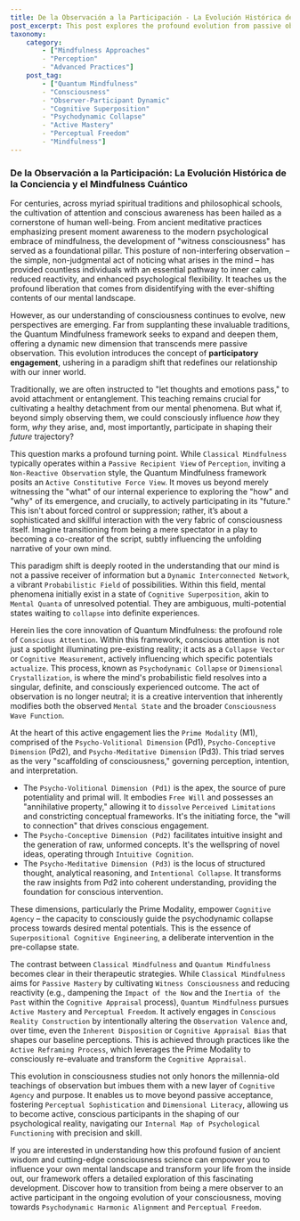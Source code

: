 ```yaml
---
title: De la Observación a la Participación - La Evolución Histórica de la Conciencia y el Mindfulness Cuántico
post_excerpt: This post explores the profound evolution from passive observation to active participation within the Quantum Mindfulness framework. It delves into how conscious attention can influence the very formation and evolution of mental states, empowering individuals to move beyond merely witnessing to actively co-creating their psychological reality. Discover the transformative power of engaging with your inner world as a dynamic, responsive field of possibilities.
taxonomy:
    category:
        - ["Mindfulness Approaches"
        - "Perception"
        - "Advanced Practices"]
    post_tag:
        - ["Quantum Mindfulness"
        - "Consciousness"
        - "Observer-Participant Dynamic"
        - "Cognitive Superposition"
        - "Psychodynamic Collapse"
        - "Active Mastery"
        - "Perceptual Freedom"
        - "Mindfulness"]
---
```

### De la Observación a la Participación: La Evolución Histórica de la Conciencia y el Mindfulness Cuántico

For centuries, across myriad spiritual traditions and philosophical schools, the cultivation of attention and conscious awareness has been hailed as a cornerstone of human well-being. From ancient meditative practices emphasizing present moment awareness to the modern psychological embrace of mindfulness, the development of "witness consciousness" has served as a foundational pillar. This posture of non-interfering observation – the simple, non-judgmental act of noticing what arises in the mind – has provided countless individuals with an essential pathway to inner calm, reduced reactivity, and enhanced psychological flexibility. It teaches us the profound liberation that comes from disidentifying with the ever-shifting contents of our mental landscape.

However, as our understanding of consciousness continues to evolve, new perspectives are emerging. Far from supplanting these invaluable traditions, the Quantum Mindfulness framework seeks to expand and deepen them, offering a dynamic new dimension that transcends mere passive observation. This evolution introduces the concept of **participatory engagement**, ushering in a paradigm shift that redefines our relationship with our inner world.

Traditionally, we are often instructed to "let thoughts and emotions pass," to avoid attachment or entanglement. This teaching remains crucial for cultivating a healthy detachment from our mental phenomena. But what if, beyond simply observing them, we could consciously influence *how* they form, *why* they arise, and, most importantly, participate in shaping their *future* trajectory?

This question marks a profound turning point. While `Classical Mindfulness` typically operates within a `Passive Recipient View` of `Perception`, inviting a `Non-Reactive Observation` style, the Quantum Mindfulness framework posits an `Active Constitutive Force View`. It moves us beyond merely witnessing the "what" of our internal experience to exploring the "how" and "why" of its emergence, and crucially, to actively participating in its "future." This isn't about forced control or suppression; rather, it’s about a sophisticated and skillful interaction with the very fabric of consciousness itself. Imagine transitioning from being a mere spectator in a play to becoming a co-creator of the script, subtly influencing the unfolding narrative of your own mind.

This paradigm shift is deeply rooted in the understanding that our mind is not a passive receiver of information but a `Dynamic Interconnected Network`, a vibrant `Probabilistic Field` of possibilities. Within this field, mental phenomena initially exist in a state of `Cognitive Superposition`, akin to `Mental Quanta` of unresolved potential. They are ambiguous, multi-potential states waiting to `collapse` into definite experiences.

Herein lies the core innovation of Quantum Mindfulness: the profound role of `Conscious Attention`. Within this framework, conscious attention is not just a spotlight illuminating pre-existing reality; it acts as a `Collapse Vector` or `Cognitive Measurement`, actively influencing which specific potentials `actualize`. This process, known as `Psychodynamic Collapse` or `Dimensional Crystallization`, is where the mind's probabilistic field resolves into a singular, definite, and consciously experienced outcome. The act of observation is no longer neutral; it is a creative intervention that inherently modifies both the observed `Mental State` and the broader `Consciousness Wave Function`.

At the heart of this active engagement lies the `Prime Modality` (M1), comprised of the `Psycho-Volitional Dimension` (Pd1), `Psycho-Conceptive Dimension` (Pd2), and `Psycho-Meditative Dimension` (Pd3). This triad serves as the very "scaffolding of consciousness," governing perception, intention, and interpretation.

*   The `Psycho-Volitional Dimension (Pd1)` is the apex, the source of pure potentiality and primal will. It embodies `Free Will` and possesses an "annihilative property," allowing it to `dissolve` `Perceived Limitations` and constricting conceptual frameworks. It's the initiating force, the "will to connection" that drives conscious engagement.
*   The `Psycho-Conceptive Dimension (Pd2)` facilitates intuitive insight and the generation of raw, unformed concepts. It's the wellspring of novel ideas, operating through `Intuitive Cognition`.
*   The `Psycho-Meditative Dimension (Pd3)` is the locus of structured thought, analytical reasoning, and `Intentional Collapse`. It transforms the raw insights from Pd2 into coherent understanding, providing the foundation for conscious intervention.

These dimensions, particularly the Prime Modality, empower `Cognitive Agency` – the capacity to consciously guide the psychodynamic collapse process towards desired mental potentials. This is the essence of `Superpositional Cognitive Engineering`, a deliberate intervention in the pre-collapse state.

The contrast between `Classical Mindfulness` and `Quantum Mindfulness` becomes clear in their therapeutic strategies. While `Classical Mindfulness` aims for `Passive Mastery` by cultivating `Witness Consciousness` and reducing reactivity (e.g., dampening the `Impact of the Now` and the `Inertia of the Past` within the `Cognitive Appraisal` process), `Quantum Mindfulness` pursues `Active Mastery` and `Perceptual Freedom`. It actively engages in `Conscious Reality Construction` by intentionally altering the `Observation Valence` and, over time, even the `Inherent Disposition` or `Cognitive Appraisal Bias` that shapes our baseline perceptions. This is achieved through practices like the `Active Reframing Process`, which leverages the Prime Modality to consciously re-evaluate and transform the `Cognitive Appraisal`.

This evolution in consciousness studies not only honors the millennia-old teachings of observation but imbues them with a new layer of `Cognitive Agency` and purpose. It enables us to move beyond passive acceptance, fostering `Perceptual Sophistication` and `Dimensional Literacy`, allowing us to become active, conscious participants in the shaping of our psychological reality, navigating our `Internal Map of Psychological Functioning` with precision and skill.

If you are interested in understanding how this profound fusion of ancient wisdom and cutting-edge consciousness science can empower you to influence your own mental landscape and transform your life from the inside out, our framework offers a detailed exploration of this fascinating development. Discover how to transition from being a mere observer to an active participant in the ongoing evolution of your consciousness, moving towards `Psychodynamic Harmonic Alignment` and `Perceptual Freedom`.